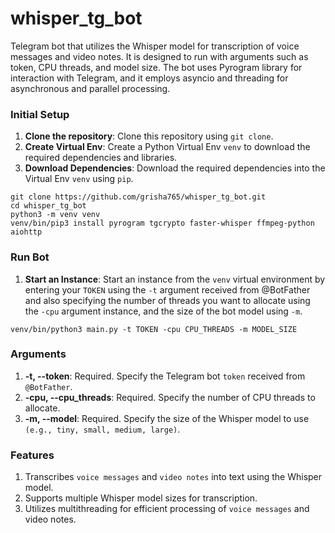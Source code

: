 # whisper_tg_bot
Telegram bot that utilizes the Whisper model for transcription of voice messages and video notes. It is designed to run with arguments such as token, CPU threads, and model size. The bot uses Pyrogram library for interaction with Telegram, and it employs asyncio and threading for asynchronous and parallel processing.
### Initial Setup

1. **Clone the repository**: Clone this repository using `git clone`.
2. **Create Virtual Env**: Create a Python Virtual Env `venv` to download the required dependencies and libraries.
3. **Download Dependencies**: Download the required dependencies into the Virtual Env `venv` using `pip`.

```shell
git clone https://github.com/grisha765/whisper_tg_bot.git
cd whisper_tg_bot
python3 -m venv venv
venv/bin/pip3 install pyrogram tgcrypto faster-whisper ffmpeg-python aiohttp
```

### Run Bot

1. **Start an Instance**: Start an instance from the `venv` virtual environment by entering your `TOKEN` using the `-t` argument received from @BotFather and also specifying the number of threads you want to allocate using the `-cpu` argument instance, and the size of the bot model using `-m`.

```shell
venv/bin/python3 main.py -t TOKEN -cpu CPU_THREADS -m MODEL_SIZE
```

### Arguments

1. **-t, --token**: Required. Specify the Telegram bot `token` received from `@BotFather`.
2. **-cpu, --cpu_threads**: Required. Specify the number of CPU threads to allocate.
3. **-m, --model**: Required. Specify the size of the Whisper model to use `(e.g., tiny, small, medium, large)`.

### Features

1. Transcribes `voice messages` and `video notes` into text using the Whisper model.
2. Supports multiple Whisper model sizes for transcription.
3. Utilizes multithreading for efficient processing of `voice messages` and video notes.
